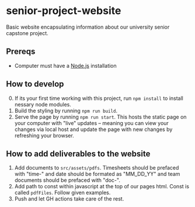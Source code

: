 # senior-project-website
Basic website encapsulating information about our university senior capstone project.
## Prereqs
- Computer must have a [Node.js](https://nodejs.org/en) installation
## How to develop
0. If its your first time working with this project, run `npm install` to install nessary node modules.
1. Build the styling by running ``npm run build``.
2. Serve the page by running ``npm run start``. This hosts the static page on your computer with "live" updates – meaning you can view your changes via local host and update the page with new changes by refreshing your browser.
## How to add deliverables to the website
1. Add documents to ``src/assets/pdfs``. Timesheets should be prefaced with "time-" and date should be formated as "MM_DD_YY" and team documents should be prefaced with "doc-".
2. Add path to const within javascript at the top of our pages html. Const is called ``pdfFiles``. Follow given examples.
3. Push and let GH actions take care of the rest.
